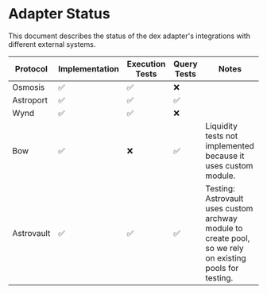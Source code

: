 # Adapter Status

This document describes the status of the dex adapter's integrations with different external systems.

| Protocol | Implementation | Execution Tests | Query Tests | Notes |
| --- | --- | --- | --- | --- |
| Osmosis | ✅ | ✅ | ❌ | |
| Astroport | ✅ | ✅ | ✅ | |
| Wynd | ✅ | ✅ | ❌ | |
| Bow | ✅ | ❌ | ✅ | Liquidity tests not implemented because it uses custom module. |
| Astrovault | ✅ | ✅ | ✅ | Testing: Astrovault uses custom archway module to create pool, so we rely on existing pools for testing. |
